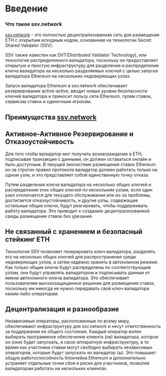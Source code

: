 # Введение

### Что такое ssv.network

<a href="https://ssv.network/">ssv.network</a> - это полностью децентрализованная сеть для размещения ETH с открытым
исходным кодом, основанная на технологии Secret Shared Validator (SSV).

SSV также известен как DVT(Distributed Validator Technology), или технология распределенного валидатора, поскольку он
предоставляет открытую и простую инфраструктуру для разделения и распределения ключа валидатора на несколько разделяемых
ключей с целью запуска валидатора Ethereum на нескольких недоверяющих узлах.

Запуск валидатора Ethereum в ssv.network обеспечивает резервирование active-active, вводит новые уровни безопасности
ключей валидатора и приносит пользу сети Ethereum, пулам ставок, сервисам ставок и одиночным игрокам.

## Преимущества <a href="https://ssv.network/">ssv.network</a>

## Активное-Активное Резервирование и Отказоустойчивость

Для того чтобы валидатор мог получать вознаграждение в ETH, подписывая транзакции с данными, он должен оставаться онлайн
и быть доступным. В текущей экосистеме размещения ставок Ethereum из-за строгих правил протокола валидатор должен работать
только на одном узле, и это представляет собой единственную точку отказа.

Путем разделения ключа валидатора на несколько общих ключей и распределения этих общих ключей по нескольким узлам, если
один узел отключается для текущего обслуживания или из-за проблемы, достигается отказоустойчивость, и другие узлы,
содержащие остальные общие ключи, будут реагировать, чтобы поддерживать работу валидатора. Это приводит к созданию
децентрализованной среды размещения ставок без урезания.

## Не связанный с хранением и безопасный стейкинг ETH

Технология SSV позволяет генерировать ключ валидатора, разделять его на несколько общих ключей для распространения среди
недоверяющих узлов, а затем надежно хранить в автономном режиме. Как только общие ключи будут распределены по
соответствующим узлам, они будут управлять валидатором и подписывать данные от имени автономного ключа валидатора. Это
обеспечивает пользователям высокозащищенное решение для размещения ставок, поскольку им никогда не нужно передавать свой
ключ валидатора каким-либо операторам.

## Децентрализация и разнообразие

Независимые операторы, расположенные по всему миру, обеспечивают инфраструктуру для ssv.network и несут ответственность
за поддержание ее общего состояния. Каждый оператор волен выбирать программное обеспечение клиента (ов) валидатора,
которое он (они) будет запускать, и свою аппаратную инфраструктуру, в то время как участники ставки могут свободно
выбирать независимых операторов, которые будут запускать их валидатор (ы). Это повышает общую работоспособность
блокчейна Ethereum и дополнительно устраняет отдельные точки сбоя и риски для участников, позволяя валидаторам работать
на нескольких клиентах.

